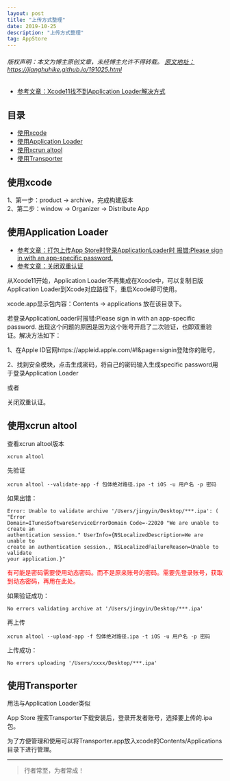```yaml
---
layout: post
title: "上传方式整理"
date: 2019-10-25
description: "上传方式整理"
tag: AppStore
---
```



<h6>
  版权声明：本文为博主原创文章，未经博主允许不得转载。
  <a target="_blank" href="https://jianghuhike.github.io/191025.html">
  原文地址：https://jianghuhike.github.io/191025.html 
  </a>
</h6>

- [参考文章：Xcode11找不到Application Loader解决方式](https://www.jianshu.com/p/031cec0feb1a)


## 目录
- [使用xcode](#content1)  
- [使用Application Loader](#content2)  
- [使用xcrun altool](#content3)  
- [使用Transporter](#content4)  



<!-- ************************************************ -->
## <a id="content1"></a>使用xcode

1、第一步：product -> archive，完成构建版本     
2、第二步：window -> Organizer -> Distribute App


<!-- ************************************************ -->
## <a id="content2"></a>使用Application Loader

- [参考文章：打包上传App Store时登录ApplicationLoader时 报错:Please sign in with an app-specific password.](https://www.jianshu.com/p/e8b619f72e11)
- [参考文章：关闭双重认证](https://jingyan.baidu.com/article/00a07f382ff7d282d128dc6b.html)


从Xcode11开始，Application Loader不再集成在Xcode中，可以复制旧版Application Loader到Xcode对应路径下，重启Xcode即可使用。

xcode.app显示包内容：Contents -> applications 放在该目录下。

若登录ApplicationLoader时报错:Please sign in with an app-specific password.
出现这个问题的原因是因为这个账号开启了二次验证，也即双重验证。解决方法如下：

1、在Apple ID官网https://appleid.apple.com/#!&page=signin登陆你的账号，

2、找到安全模块，点击生成密码，将自己的密码输入生成specific password用于登录Application Loader

或者

关闭双重认证。


<!-- ************************************************ -->
## <a id="content3"></a>使用xcrun altool

查看xcrun altool版本
```
xcrun altool
```

先验证
```
xcrun altool --validate-app -f 包体绝对路径.ipa -t iOS -u 用户名 -p 密码
```

如果出错：
```
Error: Unable to validate archive '/Users/jingyin/Desktop/***.ipa': ( "Error 
Domain=ITunesSoftwareServiceErrorDomain Code=-22020 "We are unable to create an
authentication session." UserInfo={NSLocalizedDescription=We are unable to 
create an authentication session., NSLocalizedFailureReason=Unable to validate
your application.}"
```
<span style="color:red">有可能是密码需要使用动态密码。而不是原来账号的密码。需要先登录账号，获取到动态密码，再用在此处。</span>

如果验证成功：
```
No errors validating archive at '/Users/jingyin/Desktop/***.ipa'
```


再上传
```
xcrun altool --upload-app -f 包体绝对路径.ipa -t iOS -u 用户名 -p 密码
```

上传成功：
```
No errors uploading '/Users/xxxx/Desktop/***.ipa'
```


<!-- ************************************************ -->
## <a id="content4"></a>使用Transporter

用法与Application Loader类似

App Store 搜索Transporter下载安装后，登录开发者账号，选择要上传的.ipa包。

为了方便管理和使用可以将Transporter.app放入xcode的Contents/Applications目录下进行管理。


----------
>  行者常至，为者常成！


